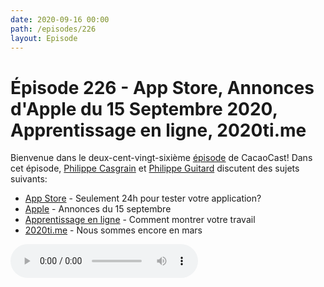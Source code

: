 ```yaml
---
date: 2020-09-16 00:00
path: /episodes/226
layout: Episode
---
```

# Épisode 226 - App Store, Annonces d'Apple du 15 Septembre 2020, Apprentissage en ligne, 2020ti.me
<p>Bienvenue dans le deux-cent-vingt-sixi&egrave;me&nbsp;<a href="https://cacaocast.com/media/cacaocast_226.mp3" title="CacaoCast Episode 226">épisode</a> de CacaoCast! Dans cet épisode, <a href="http://www.twitter.com/philippec" title="Philippe Casgrain sur Twitter">Philippe Casgrain</a> et <a href="http://www.twitter.com/cacaocast" title="Philippe Guitard sur Twitter">Philippe Guitard</a> discutent des sujets suivants:</p>
<ul>
<li><a href="https://9to5mac.com/2020/09/16/developers-frustrated-at-just-one-days-notice-of-ios-ipados-and-watchos-rollout/" title="App Store">App Store</a> - Seulement 24h pour tester votre application?</li>
<li><a href="https://www.apple.com/fr/apple-events/september-2020/" title="Apple">Apple</a> - Annonces du 15 septembre</li>
<li><a href="https://twitter.com/mackyp4/status/1302705751048228867" title="Apprentissage en ligne">Apprentissage en ligne</a> - Comment montrer votre travail</li>
<li><a href="https://2020ti.me" title="2020ti.me">2020ti.me</a> - Nous sommes encore en mars</li>
</ul>
<p><audio controls><source src="https://cacaocast.com/media/cacaocast_226.mp3" type="audio/mpeg"><source src="https://cacaocast.com/media/cacaocast_226.mp3" type="audio/mp4">Votre navigateur ne supporte pas l'élément audio / Your browser does not support the audio element.</audio></p>
